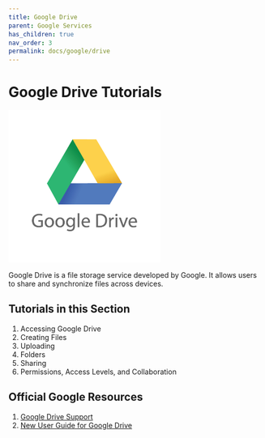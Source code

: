 ```yaml
---
title: Google Drive
parent: Google Services
has_children: true
nav_order: 3
permalink: docs/google/drive
---
```


# Google Drive Tutorials

<img src="/assets/google/driveLogo.png" style="width:300px;"/>

Google Drive is a file storage service developed by Google. It allows users to share and synchronize files across devices.

## Tutorials in this Section
1. Accessing Google Drive
2. Creating Files
3. Uploading
4. Folders
5. Sharing
6. Permissions, Access Levels, and Collaboration


## Official Google Resources
1. <a href="https://support.google.com/drive/?hl=en#topic=14940">Google Drive Support</a>
2. <a href="https://support.google.com/a/users/answer/10005650?visit_id=637571269234357090-936997814&hl=en&rd=1">New User Guide for Google Drive</a>
